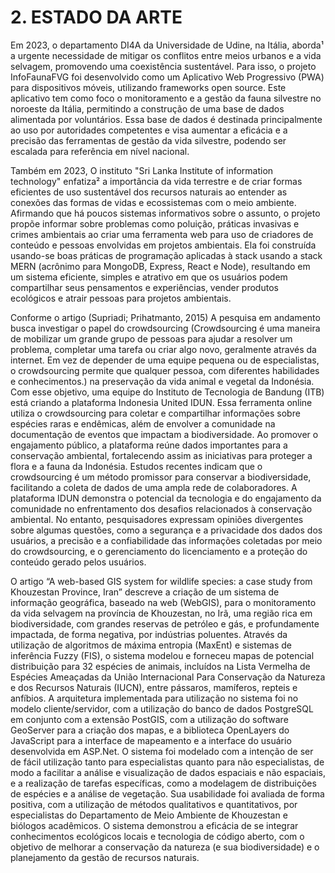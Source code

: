 # 2. ESTADO DA ARTE

Em 2023, o departamento DI4A da Universidade de Udine, na Itália, aborda¹ a urgente necessidade de mitigar os conflitos entre meios urbanos e a vida selvagem, promovendo uma coexistência sustentável. Para isso, o projeto InfoFaunaFVG foi desenvolvido como um Aplicativo Web Progressivo (PWA) para dispositivos móveis, utilizando frameworks open source. Este aplicativo tem como foco o monitoramento e a gestão da fauna silvestre no noroeste da Itália, permitindo a construção de uma base de dados alimentada por voluntários. Essa base de dados é destinada principalmente ao uso por autoridades competentes e visa aumentar a eficácia e a precisão das ferramentas de gestão da vida silvestre, podendo ser escalada para referência em nível nacional.

Também em 2023, O instituto "Sri Lanka Institute of information technology" enfatiza² a importância da vida terrestre e de criar formas eficientes de uso sustentável dos recursos naturais ao entender as conexões das formas de vidas e ecossistemas com o meio ambiente. Afirmando que há poucos sistemas informativos sobre o assunto, o projeto propõe informar sobre problemas como poluição, práticas invasivas e crimes ambientais ao criar uma ferramenta web para uso de criadores de conteúdo e pessoas envolvidas em projetos ambientais. Ela foi construída usando-se boas práticas de programação aplicadas à stack usando a stack MERN (acrônimo para MongoDB, Express, React e Node), resultando em um sistema eficiente, simples e atrativo em que os usuários podem compartilhar seus pensamentos e experiências, vender produtos ecológicos e atrair pessoas para projetos ambientais.


Conforme o artigo (Supriadi; Prihatmanto, 2015) A pesquisa em andamento busca investigar o papel do crowdsourcing (Crowdsourcing é uma maneira de mobilizar um grande grupo de pessoas para ajudar a resolver um problema, completar uma tarefa ou criar algo novo, geralmente através da internet. Em vez de depender de uma equipe pequena ou de especialistas, o crowdsourcing permite que qualquer pessoa, com diferentes habilidades e conhecimentos.) na preservação da vida animal e vegetal da Indonésia. Com esse objetivo, uma equipe do Instituto de Tecnologia de Bandung (ITB) está criando a plataforma Indonesia United IDUN. Essa ferramenta online utiliza o crowdsourcing para coletar e compartilhar informações sobre espécies raras e endêmicas, além de envolver a comunidade na documentação de eventos que impactam a biodiversidade. Ao promover o engajamento público, a plataforma reúne dados importantes para a conservação ambiental, fortalecendo assim as iniciativas para proteger a flora e a fauna da Indonésia. Estudos recentes indicam que o crowdsourcing é um método promissor para conservar a biodiversidade, facilitando a coleta de dados de uma ampla rede de colaboradores. A plataforma IDUN demonstra o potencial da tecnologia e do engajamento da comunidade no enfrentamento dos desafios relacionados à conservação ambiental. No entanto, pesquisadores expressam opiniões divergentes sobre algumas questões, como a segurança e a privacidade dos dados dos usuários, a precisão e a confiabilidade das informações coletadas por meio do crowdsourcing, e o gerenciamento do licenciamento e a proteção do conteúdo gerado pelos usuários.

O artigo “A web-based GIS system for wildlife species: a case study from Khouzestan Province, Iran” descreve a criação de um sistema de informação geográfica, baseado na web (WebGIS), para o monitoramento da vida selvagem na província de Khouzestan, no Irã, uma região rica em biodiversidade, com grandes reservas de petróleo e gás, e profundamente impactada, de forma negativa, por indústrias poluentes. Através da utilização de algoritmos de máxima entropia (MaxEnt) e sistemas de inferência Fuzzy (FIS), o sistema modelou e forneceu mapas de potencial distribuição para 32 espécies de animais, incluídos na Lista Vermelha de Espécies Ameaçadas da União Internacional Para Conservação da Natureza e dos Recursos Naturais (IUCN), entre pássaros, mamíferos, repteis e anfíbios. A arquitetura implementada para utilização no sistema foi no modelo cliente/servidor, com a utilização do banco de dados PostgreSQL em conjunto com a extensão PostGIS, com a utilização do software GeoServer para a criação dos mapas, e a biblioteca OpenLayers do JavaScript para a interface de mapeamento e a interface do usuário desenvolvida em ASP.Net. O sistema foi modelado com a intenção de ser de fácil utilização tanto para especialistas quanto para não especialistas, de modo a facilitar a análise e visualização de dados espaciais e não espaciais, e a realização de tarefas específicas, como a modelagem de distribuições de espécies e a análise de vegetação. Sua usabilidade foi avaliada de forma positiva, com a utilização de métodos qualitativos e quantitativos, por especialistas do Departamento de Meio Ambiente de Khouzestan e biólogos acadêmicos. O sistema demonstrou a eficácia de se integrar conhecimentos ecológicos locais e tecnologia de código aberto, com o objetivo de melhorar a conservação da natureza (e sua biodiversidade) e o planejamento da gestão de recursos naturais.
